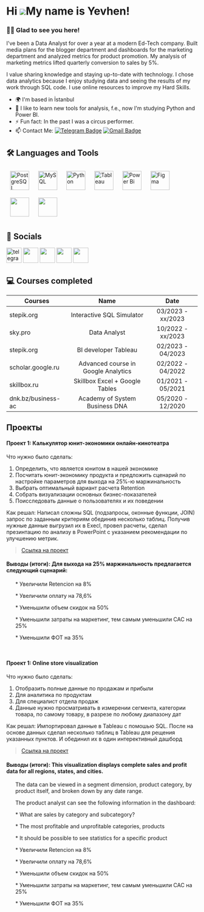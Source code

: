 Hi ![](https://user-images.githubusercontent.com/18350557/176309783-0785949b-9127-417c-8b55-ab5a4333674e.gif)My name is Yevhen!
==============================================================================================================================  


### :man_technologist: Glad to see you here!  
I've been a Data Analyst for over a year at a modern Ed-Tech company. 
Built media plans for the blogger department and dashboards for the marketing department and analyzed metrics for product promotion. My analysis of marketing metrics lifted quarterly conversion to sales by 5%.

I value sharing knowledge and staying up-to-date with technology. I chose data analytics because I enjoy studying data and seeing the results of my work through SQL code. I use online resources to improve my Hard Skills.

* 🌍  I'm based in İstanbul
* 🔭 I like to learn new tools for analysis, f.e., now I'm studying Python and Power BI. 
* :zap: Fun fact: In the past I was a circus performer.  
* :mailbox: Contact Me: [![Telegram Badge](https://img.shields.io/badge/-levltv-blue?style=flat&logo=Telegram&logoColor=white)](https://t.me/levltv) [![Gmail Badge](https://img.shields.io/badge/-Gmail-red?style=flat&logo=Gmail&logoColor=white)](mailto:evgenij.litvinov@icloud.com)
 


## 🛠 Languages and Tools  
<div 
align="left">  
<a href="https://www.postgresql.org/" target="_blank"><img style="margin: 10px" src="https://profilinator.rishav.dev/skills-assets/postgresql-original-wordmark.svg" alt="PostgreSQL" height="50" /></a>  
<a href="https://www.mysql.com/" target="_blank"><img style="margin: 10px" src="https://profilinator.rishav.dev/skills-assets/mysql-original-wordmark.svg" alt="MySQL" height="50" /></a>
<a href="https://www.python.org/" target="_blank"><img style="margin: 10px" src="https://profilinator.rishav.dev/skills-assets/python-original.svg" alt="Python" height="50" /></a>
<a href="https://www.tableau.com/" target="_blank"><img style="margin: 10px" src="https://profilinator.rishav.dev/skills-assets/tableau.svg" alt="Tableau" height="50" /></a>    
<a href="https://powerbi.microsoft.com/en-us/" target="_blank"><img style="margin: 10px" src="https://profilinator.rishav.dev/skills-assets/powerbi.png" alt="Power Bi" height="50" /></a>  
<a href="https://www.figma.com/" target="_blank"><img style="margin: 10px" src="https://profilinator.rishav.dev/skills-assets/figma-icon.svg" alt="Figma" height="50" /></a>
<a href="https://www.microsoft.com/microsoft-365/excel/" target="_blank"><img style="margin: 10px" src="https://upload.wikimedia.org/wikipedia/commons/thumb/3/34/Microsoft_Office_Excel_%282019%E2%80%93present%29.svg/1101px-Microsoft_Office_Excel_%282019%E2%80%93present%29.svg.png" height="50" /></a>
<a href="https://docs.google.com/spreadsheets/" target="_blank"><img style="margin: 10px" src="https://yoolk.ninja/wp-content/uploads/2021/08/Apps-Google-Sheets-1024x1024.png" height="50" /></a>
</div>  

## 🤝 Socials  
<p align="left">
<a href="https://t.me/levltv" target="_blank" rel="noreferrer"><img src="https://cdn-icons-png.flaticon.com/512/2111/2111646.png" width="40" height="40" alt="telegram group" /></a> 
<a href="https://www.github.com/Yevhen-Lytvynov" target="_blank" rel="noreferrer"><img src="https://raw.githubusercontent.com/danielcranney/readme-generator/main/public/icons/socials/github.svg" width="40" height="40" /></a> 
<a href="https://www.linkedin.com/in/evgeniy-litvinov/" target="_blank" rel="noreferrer"><img src="https://raw.githubusercontent.com/danielcranney/readme-generator/main/public/icons/socials/linkedin.svg" width="40" height="40" /></a> 
<a href="https://www.facebook.com/profile.php?id=100042209442706" target="_blank" rel="noreferrer"><img src="https://raw.githubusercontent.com/danielcranney/readme-generator/main/public/icons/socials/facebook.svg" width="40" height="40" /></a> 
<a href="http://www.instagram.com/lev.ltv" target="_blank" rel="noreferrer"><img src="https://raw.githubusercontent.com/danielcranney/readme-generator/main/public/icons/socials/instagram.svg" width="40" height="40" /></a> </p>
  
## 💻 Courses completed

| Courses            | Name                                       | Date              |
| -------------------| :----------------------------------------: | :---------------: |
| stepik.org         | Interactive SQL Simulator                  | 03/2023 - xx/2023 |
| sky.pro            | Data Analyst                               | 10/2022 - xx/2023 |
| stepik.org         | BI developer Tableau                       | 02/2023 - 04/2023 |
| scholar.google.ru  | Advanced course in Google Analytics        | 02/2022 - 04/2022 |
| skillbox.ru        | Skillbox Excel + Google Tables             | 01/2021 - 05/2021 |
| dnk.bz/business-ac | Academy of System Business DNA             | 05/2020 - 12/2020 |

## Проекты

#### Проект 1: Калькулятор юнит-экономики онлайн-кинотеатра
<p>Что нужно было сделать:<p>
<ol>
  <li>Определить, что является юнитом в нашей экономике</li>
  <li>Посчитать юнит-экономику продукта и предложить сценарий по настройке параметров для выхода на 25%-ю маржинальность</li>
  <li>Выбрать оптимальный вариант расчета Retention</li>
  <li>Собрать визуализации основных бизнес-показателей</li>
  <li>Поисследовать данные о пользователях и их поведении</li>
</ol>

<p>Как решал: Написал сложны SQL (подзапросы, оконные функции, JOIN) запрос по заданным критериям обединив несколько таблиц. Получив нужные данные выгрузил их в Execl, провел расчеты, сделал презинтацию по анализу в PowerPoint с указанием рекомендации по улучшению метрик.<p>

> <a href="https://docs.google.com/presentation/d/13TsNR_U3LhLONwj_xVQWxdnMIFHXiKvl/edit?usp=share_link&ouid=107936111253146502742&rtpof=true&sd=true">Ссылка на проект</a>

#### Выводы (итоги): Для выхода на 25% маржинальность предлагается следующий сценарий:
<ol>
<p>* Увеличили Retencion на 8%<p>
<p>* Увеличили оплату на 78,6%<p>
<p>* Уменьшили объем скидок на 50%<p>
<p>* Уменьшили затраты на маркетинг, тем самым уменьшили CAC на 25%<p>
<p>* Уменьшили ФОТ на 35%<p>
</ol>

<br> 

#### Проект 1: Online store visualization
<p>Что нужно было сделать:<p>
<ol>
  <li>Отобразить полные данные по продажам и прибыли</li>
  <li>Для аналитика по продуктам</li>
  <li>Для специалист отдела продаж</li>
  <li>Данные нужно просматривать в измерении сегмента, категории товара, по самому товару, в разрезе по любому диапазону дат</li>
</ol>

<p>Как решал: Импортировал данные в Tableau с помошью SQL. После на основе данных сделал несколько таблиц в Tableau для рещения указанных пунктов. И обединил их в один интерективный дашборд<p>

> <a href="https://public.tableau.com/views/Onlinestorevisualization/Dashboard1?:language=en-US&:display_count=n&:origin=viz_share_link">Ссылка на проект</a>

#### Выводы (итоги): This visualization displays complete sales and profit data for all regions, states, and cities.
<ol>
<p>The data can be viewed in a segment dimension, product category, by product itself, and broken down by any date range.<p>
 
<p> The product analyst can see the following information in the dashboard:<p>
<p>* What are sales by category and subcategory?<p>
<p>* The most profitable and unprofitable categories, products<p>
<p>* It should be possible to see statistics for a specific product<p>
<p>* Увеличили Retencion на 8%<p>
<p>* Увеличили оплату на 78,6%<p>
<p>* Уменьшили объем скидок на 50%<p>
<p>* Уменьшили затраты на маркетинг, тем самым уменьшили CAC на 25%<p>
<p>* Уменьшили ФОТ на 35%<p>
</ol>
